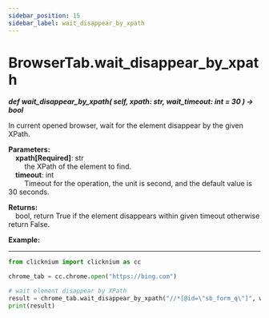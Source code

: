 ```yaml
---
sidebar_position: 15
sidebar_label: wait_disappear_by_xpath
---
```

# BrowserTab.wait_disappear_by_xpath
***def wait_disappear_by_xpath(
        self,
        xpath: str,
        wait_timeout: int = 30
    ) -> bool***  

In current opened browser, wait for the element disappear by the given XPath.

**Parameters:**  
    &emsp;**xpath[Required]**: str     
        &emsp;&emsp; the XPath of the element to find.  
    &emsp;**timeout**: int  
        &emsp;&emsp; Timeout for the operation, the unit is second, and the default value is 30 seconds.   

**Returns:**  
    &emsp;bool, return True if the element disappears within given timeout otherwise return False.  

**Example:**
***
```python
from clicknium import clicknium as cc

chrome_tab = cc.chrome.open("https://bing.com")

# wait element disappear by XPath
result = chrome_tab.wait_disappear_by_xpath("//*[@id=\"sb_form_q\"]", wait_timeout=5)
print(result)

```
